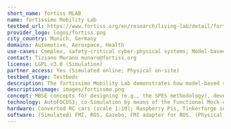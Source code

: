 ```yaml
---
short_name: fortiss MLAB
name: fortissimo Mobility Lab
testbed_url: https://www.fortiss.org/en/research/living-lab/detail/fortissimo
provider_logo: logos/fortiss.png
city_country: Munich, Germany
domains: Automotive, Aerospace, Health
use-cases: Complex, safety-critical cyber-physical systems; Model-based systems engineering, incremental integration testing; fault-injection testing.
contact: Tiziano Murano munaro@fortiss.org
license: LGPL v3.0 (Simulation)
partner_access: Yes (Simulated online; Physical on-site)
testbed_stage: Testbeds
description: The fortissimo Mobility Lab demonstrates how model-based systems engineering (MbSE) concepts can be leveraged to design and implement safe, adaptive, and reliable software and system architectures within a flexible development process. The demonstrator platform includes physical rovers as well as their digital twins. The fortissimo Rovers are based on heavily modified scale 1 to 10 RC cars, equipped with a LIDAR, ultrasound sensors, and an RGB camera. The fortissimo Simulation closely replicates the dynamics and sensor properties of the physical rovers using the Gazebo simulation environment, while providing a standardized interface for their behavior specifications by means of the FMI standard. In both cases, the automotive use case includes advanced driver assistance systems (ADAS) and autonomous driving (AD) functions. The fortissimo Mobility Lab is unique in its ability to demonstrate the model-based engineering of safety critical cyber-physical systems – from its conception to its verification and validation.
descriptionimage: images/fortissmo.png
concept: MBSE concepts for designing (e.g., the SPES methodology), developing (e.g., product line management), integrating (e.g., Co-Simulation), and testing (e.g., defect-based testing) complex cyber-physical systems.
technology: AutoFOCUS3; co-Simulation by means of the Functional Mock-up Interface (FMI)
hardware: Converted RC cars (scale 1:10); Raspberry Pis, Tinkerforge sensor and actuator platform (ultrasound, lidar, engine management unit), 3D-Printed hardware racks, RGB cameras, Microsoft Xbox Bluetooth controllers.
software: (Simulated) FMI, ROS, Gazebo, FMI adapter for ROS. (Physical) AutoFOCUS3, Ansible, Ubuntu, custom drivers, libraries, and glue code linking generated code to the target hardware.
---
```

